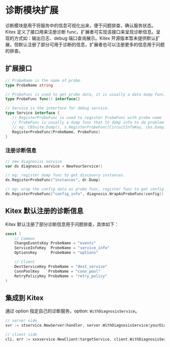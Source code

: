 # 诊断模块扩展

诊断模块是用于将服务中的信息可视化出来，便于问题排查，确认服务状态。Kitex 定义了接口用来注册诊断 func，扩展者可实现该接口来呈现诊断信息。呈现的方式如：输出日志、debug 端口查询展示。Kitex 开源版本暂未提供默认扩展，但默认注册了部分可用于诊断的信息，扩展者也可以注册更多的信息用于问题的排查。

## 扩展接口

```go
// ProbeName is the name of probe.
type ProbeName string

// ProbeFunc is used to get probe data, it is usually a data dump func.
type ProbeFunc func() interface{}

// Service is the interface for debug service.
type Service interface {
   // RegisterProbeFunc is used to register ProbeFunc with probe name
   // ProbeFunc is usually a dump func that to dump info to do problem diagnosis,
   // eg: CBSuite.Dump(), s.RegisterProbeFunc(CircuitInfoKey, cbs.Dump)
   RegisterProbeFunc(ProbeName, ProbeFunc)
}
```

### 注册诊断信息

```go
// new diagnosisi service
var ds diagnosis.service = NewYourService()

// eg: register dump func to get discovery instances. 
ds.RegisterProbeFunc("instances", dr.Dump)

// eg: wrap the config data as probe func, register func to get config info. 
ds.RegisterProbeFunc("config_info", diagnosis.WrapAsProbeFunc(config))

```

## Kitex 默认注册的诊断信息

Kitex 默认注册了部分诊断信息用于问题排查，具体如下：

```go
const (
	// Common
	ChangeEventsKey ProbeName = "events"
	ServiceInfoKey  ProbeName = "service_info"
	OptionsKey      ProbeName = "options"

	// Client
	DestServiceKey ProbeName = "dest_service"
	ConnPoolKey    ProbeName = "conn_pool"
	RetryPolicyKey ProbeName = "retry_policy"
)
```

## 集成到 Kitex

通过 option 指定自己的诊断服务，option: `WithDiagnosisService`。

```go
// server side
svr := stservice.NewServer(handler, server.WithDiagnosisService(yourDiagnosisService))

// client side
cli, err := xxxservice.NewClient(targetService, client.WithDiagnosisService(yourDiagnosisService))
```
